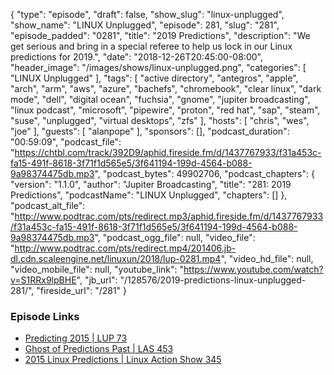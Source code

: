 {
  "type": "episode",
  "draft": false,
  "show_slug": "linux-unplugged",
  "show_name": "LINUX Unplugged",
  "episode": 281,
  "slug": "281",
  "episode_padded": "0281",
  "title": "2019 Predictions",
  "description": "We get serious and bring in a special referee to help us lock in our Linux predictions for 2019.",
  "date": "2018-12-26T20:45:00-08:00",
  "header_image": "/images/shows/linux-unplugged.png",
  "categories": [
    "LINUX Unplugged"
  ],
  "tags": [
    "active directory",
    "antegros",
    "apple",
    "arch",
    "arm",
    "aws",
    "azure",
    "bachefs",
    "chromebook",
    "clear linux",
    "dark mode",
    "dell",
    "digital ocean",
    "fuchsia",
    "gnome",
    "jupiter broadcasting",
    "linux podcast",
    "microsoft",
    "pipewire",
    "proton",
    "red hat",
    "sap",
    "steam",
    "suse",
    "unplugged",
    "virtual desktops",
    "zfs"
  ],
  "hosts": [
    "chris",
    "wes",
    "joe"
  ],
  "guests": [
    "alanpope"
  ],
  "sponsors": [],
  "podcast_duration": "00:59:09",
  "podcast_file": "https://chtbl.com/track/392D9/aphid.fireside.fm/d/1437767933/f31a453c-fa15-491f-8618-3f71f1d565e5/3f641194-199d-4564-b088-9a98374475db.mp3",
  "podcast_bytes": 49902706,
  "podcast_chapters": {
    "version": "1.1.0",
    "author": "Jupiter Broadcasting",
    "title": "281: 2019 Predictions",
    "podcastName": "LINUX Unplugged",
    "chapters": []
  },
  "podcast_alt_file": "http://www.podtrac.com/pts/redirect.mp3/aphid.fireside.fm/d/1437767933/f31a453c-fa15-491f-8618-3f71f1d565e5/3f641194-199d-4564-b088-9a98374475db.mp3",
  "podcast_ogg_file": null,
  "video_file": "http://www.podtrac.com/pts/redirect.mp4/201406.jb-dl.cdn.scaleengine.net/linuxun/2018/lup-0281.mp4",
  "video_hd_file": null,
  "video_mobile_file": null,
  "youtube_link": "https://www.youtube.com/watch?v=S1RRx9lpBHE",
  "jb_url": "/128576/2019-predictions-linux-unplugged-281/",
  "fireside_url": "/281"
}


### Episode Links

  * [Predicting 2015 | LUP 73](https://www.jupiterbroadcasting.com/74612/predicting-2015-lup-73/ "Predicting 2015 | LUP 73")
  * [Ghost of Predictions Past | LAS 453](https://www.jupiterbroadcasting.com/106336/ghost-of-predictions-past-las-453/ "Ghost of Predictions Past | LAS 453")
  * [2015 Linux Predictions | Linux Action Show 345](https://www.jupiterbroadcasting.com/74497/2015-linux-predictions-linux-action-show-345/ "2015 Linux Predictions | Linux Action Show 345")


